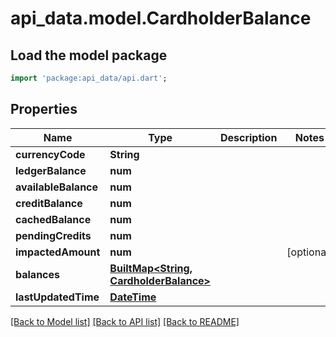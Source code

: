 # api_data.model.CardholderBalance

## Load the model package
```dart
import 'package:api_data/api.dart';
```

## Properties
Name | Type | Description | Notes
------------ | ------------- | ------------- | -------------
**currencyCode** | **String** |  | 
**ledgerBalance** | **num** |  | 
**availableBalance** | **num** |  | 
**creditBalance** | **num** |  | 
**cachedBalance** | **num** |  | 
**pendingCredits** | **num** |  | 
**impactedAmount** | **num** |  | [optional] 
**balances** | [**BuiltMap&lt;String, CardholderBalance&gt;**](CardholderBalance.md) |  | 
**lastUpdatedTime** | [**DateTime**](DateTime.md) |  | 

[[Back to Model list]](../README.md#documentation-for-models) [[Back to API list]](../README.md#documentation-for-api-endpoints) [[Back to README]](../README.md)


